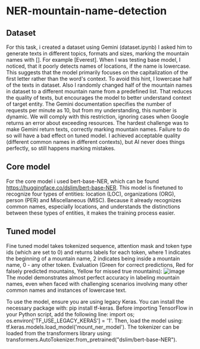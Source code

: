 # NER-mountain-name-detection
## Dataset
For this task, i created a dataset using Gemini (dataset.ipynb)
I asked him to generate texts in different topics, formats and sizes, marking the mountain names with []. For example [Everest].
When I was testing base model, I noticed, that it poorly detects names of locations, if the name is lowercase. This suggests that the model primarily focuses on the capitalization of the first letter rather than the word's context. To avoid this hint, I lowercase half of the texts in dataset. Also I randomly changed half of the mountain names in dataset to a different mountain name from a predefined list. That reduces the quality of texts, but encourages the model to better understand context of target entity.
The Gemini documentation specifies the number of requests per minute as 10, but from my understanding, this number is dynamic. We will comply with this restriction, ignoring cases when Google returns an error about exceeding resources.
The hardest challenge was to make Gemini return texts, correctly marking mountain names. Failure to do so will have a bad effect on tuned model. I achieved acceptable quality (different common names in different contexts), but AI never does things perfectly, so still happens marking mistakes.
## Core model
For the core model i used bert-base-NER, which can be found https://huggingface.co/dslim/bert-base-NER. This model is finetuned to recognize four types of entities: location (LOC), organizations (ORG), person (PER) and Miscellaneous (MISC). Because it already recognizes common names, especially locations, and understands the distinctions between these types of entities, it makes the training process easier.
## Tuned model
Fine tuned model takes tokenized sequence, attention mask and token type ids (which are set to 0) and returns labels for each token, where 1 indicates the beginning of a mountain name, 2 indicates being inside a mountain name, 0 - any other token.
Evaluation (Green for correct predictions, Red for falsely predicted mountains, Yellow for missed true mountains):
![image](https://github.com/user-attachments/assets/56898169-82ed-4282-b018-a94fcaa6ca6d)
The model demonstrates almost perfect accuracy in labeling mountain names, even when faced with challenging scenarios involving many other common names and instances of lowercase text.

To use the model, ensure you are using legacy Keras. You can install the necessary package with: pip install tf-keras. Before importing TensorFlow in your Python script, add the following line: import os; os.environ['TF_USE_LEGACY_KERAS'] = '1'. Then, load the model using: tf.keras.models.load_model('mount_ner_model'). The tokenizer can be loaded from the transformers library using: transformers.AutoTokenizer.from_pretrained("dslim/bert-base-NER").


